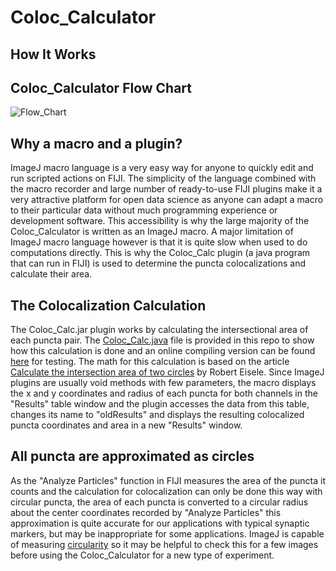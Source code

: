 # Coloc_Calculator
## How It Works

## Coloc_Calculator Flow Chart

![Flow_Chart](https://github.com/savagedude3/Coloc_Calculator/blob/master/flow_chart.png)

## Why a macro and a plugin?

ImageJ macro language is a very easy way for anyone to quickly edit and run scripted actions on FIJI. The simplicity of the language combined with the macro recorder and large number of ready-to-use FIJI plugins make it a very attractive platform for open data science as anyone can adapt a macro to their particular data without much programming experience or development software. This accessibility is why the large majority of the Coloc_Calculator is written as an ImageJ macro. A major limitation of ImageJ macro language however is that it is quite slow when used to do computations directly. This is why the Coloc_Calc plugin (a java program that can run in FIJI) is used to determine the puncta colocalizations and calculate their area. 

## The Colocalization Calculation

The Coloc_Calc.jar plugin works by calculating the intersectional area of each puncta pair. The [Coloc_Calc.java](https://github.com/savagedude3/Coloc_Calculator/blob/master/Coloc_Calc.java) file is provided in this repo to show how this calculation is done and an online compiling version can be found [here](https://onlinegdb.com/S1HWVKUj8) for testing. The math for this calculation is based on the article [Calculate the intersection area of two circles](https://www.xarg.org/2016/07/calculate-the-intersection-area-of-two-circles/) by Robert Eisele. Since ImageJ plugins are usually void methods with few parameters, the macro displays the x and y coordinates and radius of each puncta for both channels in the "Results" table window and the plugin accesses the data from this table, changes its name to "oldResults" and displays the resulting colocalized puncta coordinates and area in a new "Results" window. 

## All puncta are approximated as circles

As the "Analyze Particles" function in FIJI measures the area of the puncta it counts and the calculation for colocalization can only be done this way with circular puncta, the area of each puncta is converted to a circular radius about the center coordinates recorded by "Analyze Particles" this approximation is quite accurate for our applications with typical synaptic markers, but may be inappropriate for some applications. ImageJ is capable of measuring [circularity](https://imagej.nih.gov/ij/plugins/circularity.html) so it may be helpful to check this for a few images before using the Coloc_Calculator for a new type of experiment.
